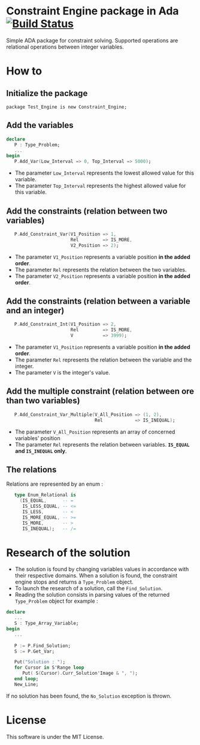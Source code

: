 # Constraint Engine package in Ada [![Build Status](https://travis-ci.org/alex-87/ConstraintEngine.svg?branch=master)](https://travis-ci.org/alex-87/ConstraintEngine)

Simple ADA package for constraint solving. Supported operations are relational operations between integer variables.

# How to

Initialize the package
---

`package Test_Engine is new Constraint_Engine;`

Add the variables
---

```Ada
declare
   P : Type_Problem;
   ...
begin
   P.Add_Var(Low_Interval => 0, Top_Interval => 5000);
```

* The parameter `Low_Interval` represents the lowest allowed value for this variable.
* The parameter `Top_Interval` represents the highest allowed value for this variable.

Add the constraints (relation between two variables)
---

```Ada
   P.Add_Constraint_Var(V1_Position => 1,
                        Rel         => IS_MORE,
                        V2_Position => 2);
```

* The parameter `V1_Position` represents a variable position **in the added order**.
* The parameter `Rel` represents the relation between the two variables.
* The parameter `V2_Position` represents a variable position **in the added order**.

Add the constraints (relation between a variable and an integer)
---


```Ada
   P.Add_Constraint_Int(V1_Position => 2,
                        Rel         => IS_MORE,
                        V           => 3999);
```

* The parameter `V1_Position` represents a variable position **in the added order**.
* The parameter `Rel` represents the relation between the variable and the integer.
* The parameter `V` is the integer's value.


Add the multiple constraint (relation between ore than two variables)
---

```Ada
   P.Add_Constraint_Var_Multiple(V_All_Position => (1, 2),
                                 Rel            => IS_INEQUAL);
```

* The parameter `V_All_Position` represents an array of concerned variables' position
* The parameter `Rel` represents the relation between variables. **`IS_EQUAL` and `IS_INEQUAL` only**.

The relations
---

Relations are represented by an enum :

```Ada
   type Enum_Relational is
     (IS_EQUAL,      -- =
      IS_LESS_EQUAL, -- <=
      IS_LESS,       -- <
      IS_MORE_EQUAL, -- >=
      IS_MORE,       -- >
      IS_INEQUAL);   -- /=
```

# Research of the solution

* The solution is found by changing variables values in accordance with their respective domains. When a solution is found, the constraint engine stops and returns a `Type_Problem` object.
* To launch the research of a solution, call the `Find_Solution`.
* Reading the solution consists in parsing values of the returned `Type_Problem` object for example :

```Ada
declare
   ...
   S : Type_Array_Variable;
begin
   ...
   
   P := P.Find_Solution;
   S := P.Get_Var;

   Put("Solution : ");
   for Cursor in S'Range loop
      Put( S(Cursor).Curr_Solution'Image & ", ");
   end loop;
   New_Line;
```

If no solution has been found, the `No_Solution` exception is thrown.

# License

This software is under the MIT License.

